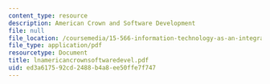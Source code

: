```yaml
---
content_type: resource
description: American Crown and Software Development
file: null
file_location: /coursemedia/15-566-information-technology-as-an-integrating-force-in-manufacturing-spring-2003/ed3a617592cd2488b4a8ee50ffe7f747_lnamericancrownsoftwaredevel.pdf
file_type: application/pdf
resourcetype: Document
title: lnamericancrownsoftwaredevel.pdf
uid: ed3a6175-92cd-2488-b4a8-ee50ffe7f747
---
```

